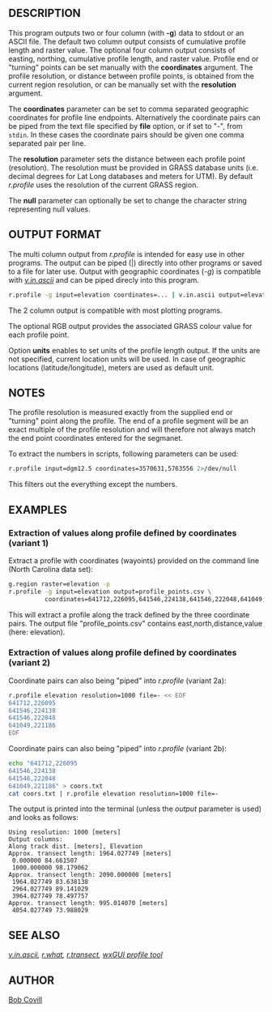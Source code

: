 ## DESCRIPTION

This program outputs two or four column (with **-g**) data to stdout or
an ASCII file. The default two column output consists of cumulative
profile length and raster value. The optional four column output
consists of easting, northing, cumulative profile length, and raster
value. Profile end or "turning" points can be set manually with the
**coordinates** argument. The profile resolution, or distance between
profile points, is obtained from the current region resolution, or can
be manually set with the **resolution** argument.

The **coordinates** parameter can be set to comma separated geographic
coordinates for profile line endpoints. Alternatively the coordinate
pairs can be piped from the text file specified by **file** option, or
if set to "-", from `stdin`. In these cases the coordinate pairs should
be given one comma separated pair per line.

The **resolution** parameter sets the distance between each profile
point (resolution). The resolution must be provided in GRASS database
units (i.e. decimal degrees for Lat Long databases and meters for UTM).
By default *r.profile* uses the resolution of the current GRASS region.

The **null** parameter can optionally be set to change the character
string representing null values.

## OUTPUT FORMAT

The multi column output from *r.profile* is intended for easy use in
other programs. The output can be piped (|) directly into other programs
or saved to a file for later use. Output with geographic coordinates
(*-g*) is compatible with
*[v.in.ascii](https://grass.osgeo.org/grass-stable/manuals/v.in.ascii.html)*
and can be piped direcly into this program.

```sh
r.profile -g input=elevation coordinates=... | v.in.ascii output=elevation_profile separator=space
```

The 2 column output is compatible with most plotting programs.

The optional RGB output provides the associated GRASS colour value for
each profile point.

Option **units** enables to set units of the profile length output. If
the units are not specified, current location units will be used. In
case of geographic locations (latitude/longitude), meters are used as
default unit.

## NOTES

The profile resolution is measured exactly from the supplied end or
"turning" point along the profile. The end of a profile segment will be
an exact multiple of the profile resolution and will therefore not
always match the end point coordinates entered for the segmanet.

To extract the numbers in scripts, following parameters can be used:

```sh
r.profile input=dgm12.5 coordinates=3570631,5763556 2>/dev/null
```

This filters out the everything except the numbers.

## EXAMPLES

### Extraction of values along profile defined by coordinates (variant 1)

Extract a profile with coordinates (wayoints) provided on the command
line (North Carolina data set):

```sh
g.region raster=elevation -p
r.profile -g input=elevation output=profile_points.csv \
          coordinates=641712,226095,641546,224138,641546,222048,641049,221186
```

This will extract a profile along the track defined by the three
coordinate pairs. The output file "profile\_points.csv" contains
east,north,distance,value (here: elevation).

### Extraction of values along profile defined by coordinates (variant 2)

Coordinate pairs can also being "piped" into *r.profile* (variant 2a):

```sh
r.profile elevation resolution=1000 file=- << EOF
641712,226095
641546,224138
641546,222048
641049,221186
EOF
```

Coordinate pairs can also being "piped" into *r.profile* (variant 2b):

```sh
echo "641712,226095
641546,224138
641546,222048
641049,221186" > coors.txt
cat coors.txt | r.profile elevation resolution=1000 file=-
```

The output is printed into the terminal (unless the *output* parameter
is used) and looks as follows:

```text
Using resolution: 1000 [meters]
Output columns:
Along track dist. [meters], Elevation
Approx. transect length: 1964.027749 [meters]
 0.000000 84.661507
 1000.000000 98.179062
Approx. transect length: 2090.000000 [meters]
 1964.027749 83.638138
 2964.027749 89.141029
 3964.027749 78.497757
Approx. transect length: 995.014070 [meters]
 4054.027749 73.988029
```

## SEE ALSO

*[v.in.ascii](https://grass.osgeo.org/grass-stable/manuals/v.in.ascii.html),
[r.what](https://grass.osgeo.org/grass-stable/manuals/r.what.html),
[r.transect](https://grass.osgeo.org/grass-stable/manuals/r.transect.html),
[wxGUI profile
tool](https://grass.osgeo.org/grass-stable/manuals/wxGUI.html)*

## AUTHOR

[Bob Covill](mailto:bcovill@tekmap.ns.ca)
